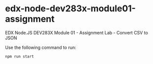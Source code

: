 # edx-node-dev283x-module01-assignment

EDX Node.JS DEV283X Module 01 - Assignment Lab - Convert CSV to JSON

Use the following command to run:

```nodejs
npm run start
```
